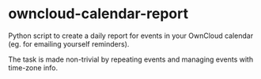 owncloud-calendar-report
========================

Python script to create a daily report for events in your OwnCloud calendar (eg. for emailing yourself reminders).

The task is made non-trivial by repeating events and managing events with time-zone info.
